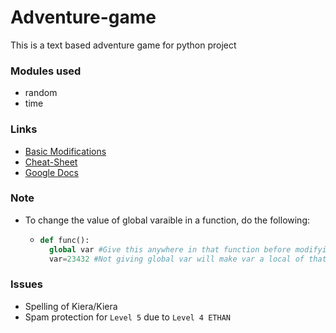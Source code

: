 # Adventure-game
This is a text based adventure game for python project

### Modules used
* random
* time

### Links
*  [Basic Modifications](https://guides.github.com/features/mastering-markdown/ "Basic Modifications")
*  [Cheat-Sheet](https://github.com/adam-p/markdown-here/wiki/Markdown-Cheatsheet "Cheat-Sheet")
*  [Google Docs](https://docs.google.com/document/d/1dnGLXlDAR-oQ5Zl7XjOmMZcsnpMDKfFqNwFzk6Us1Xc/edit?ts=6039f3b0)

### Note
* To change the value of global varaible in a function, do the following:
  * ```python
    def func():
      global var #Give this anywhere in that function before modifying the varaible
      var=23432 #Not giving global var will make var a local of that particular function
    ```
### Issues
* Spelling of Kiera/Kiera
* Spam protection for ```Level 5``` due to ```Level 4 ETHAN```
